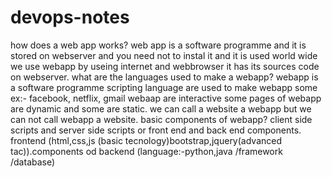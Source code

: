 # devops-notes
how does a web app works?
web app is a software programme and it is stored on webserver and you need not to instal it and it is used world wide we use webapp by useing internet and webbrowser it has its sources code on webserver. 
what are the languages used to make a webapp?
webapp is a software programme scripting language are used to make webapp some ex:- facebook, netflix, gmail webaap are interactive some pages of webapp are dynamic and some are static. we can call a website a webapp but we can not call webapp a website.
basic components of webapp?
client side scripts and server side scripts or front end and back end components. frontend (html,css,js (basic tecnology)bootstrap,jquery(advanced tac)).components od backend (language:-python,java /framework /database)
